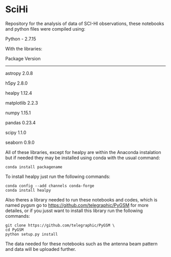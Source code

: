 # SciHi

Repository for the analysis of data of SCI-HI observations, these notebooks and  python files were compiled using:

Python - 2.7.15 

With the libraries:

Package                  Version       
           
--------------		 -------------

astropy                   2.0.8 

h5py                      2.8.0 

healpy                    1.12.4

matplotlib                2.2.3 

numpy                     1.15.1

pandas                    0.23.4

scipy                     1.1.0 

seaborn                   0.9.0


All of these libraries, except for healpy are within the Anaconda instalation but if needed they may be installed using conda with the usual command:

```
conda install packagename
```

To install healpy just run the following commands:

```
conda config --add channels conda-forge
conda install healpy
```

Also theres a library needed to run these notebooks and codes, which is named pygsm go to https://github.com/telegraphic/PyGSM for more detailes, or if you jusst want to install this library run the following commands:

```
git clone https://github.com/telegraphic/PyGSM \
cd PyGSM
python setup.py install
```

The data needed for these notebooks such as the antenna beam pattern and data will be uploaded further.


